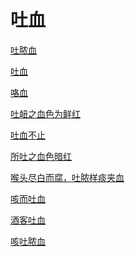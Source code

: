 # 吐血[吐脓血](https://www.gmzyjc.com/search/result?wd=吐脓血)[吐血](https://www.gmzyjc.com/search/result?wd=吐血)[咯血](https://www.gmzyjc.com/search/result?wd=咯血)[吐衄之血色为鲜红](https://www.gmzyjc.com/search/result?wd=吐衄之血色为鲜红)[吐血不止](https://www.gmzyjc.com/search/result?wd=吐血不止)[所吐之血色暗红](https://www.gmzyjc.com/search/result?wd=所吐之血色暗红)[喉头尽白而腐，吐脓样痰夹血](https://www.gmzyjc.com/search/result?wd=喉头尽白而腐，吐脓样痰夹血)[咳而吐血](https://www.gmzyjc.com/search/result?wd=咳而吐血)[酒客吐血](https://www.gmzyjc.com/search/result?wd=酒客吐血)[咳吐脓血](https://www.gmzyjc.com/search/result?wd=咳吐脓血)